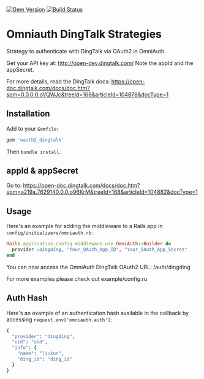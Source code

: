 [![Gem Version](https://badge.fury.io/rb/oauth2_dingtalk.svg)](https://badge.fury.io/rb/oauth2_dingtalk)
[![Build Status](https://travis-ci.org/liukun-lk/oauth2_dingtalk.svg?branch=master)](https://travis-ci.org/liukun-lk/oauth2_dingtalk)

# Omniauth DingTalk Strategies

Strategy to authenticate with DingTalk via OAuth2 in OmniAuth.

Get your API key at: http://open-dev.dingtalk.com/  Note the appId and the appSecret.

For more details, read the DingTalk docs: https://open-doc.dingtalk.com/docs/doc.htm?spm=0.0.0.0.oVQWJc&treeId=168&articleId=104878&docType=1

## Installation

Add to your `Gemfile`:

```ruby
gem 'oauth2_dingtalk'
```

Then `bundle install`.

## appId & appSecret

Go to: https://open-doc.dingtalk.com/docs/doc.htm?spm=a219a.7629140.0.0.o96KrM&treeId=168&articleId=104882&docType=1

## Usage

Here's an example for adding the middleware to a Rails app in `config/initializers/omniauth.rb`:

```ruby
Rails.application.config.middleware.use OmniAuth::Builder do
  provider :dingding, "Your_OAuth_App_ID", "Your_OAuth_App_Secret"
end
```

You can now access the OmniAuth DingTalk OAuth2 URL: /auth/dingding

For more examples please check out example/config.ru

## Auth Hash

Here's an example of an authentication hash available in the callback by accessing `request.env['omniauth.auth']`:

```ruby
{
  "provider": "dingding",
  "uid": "uid",
  "info": {
    "name": "liukun",
    "ding_id": "ding_id"
  }
}
```
